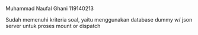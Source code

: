 Muhammad Naufal Ghani
119140213

Sudah memenuhi kriteria soal, yaitu menggunakan database dummy w/ json server untuk proses mount or dispatch
